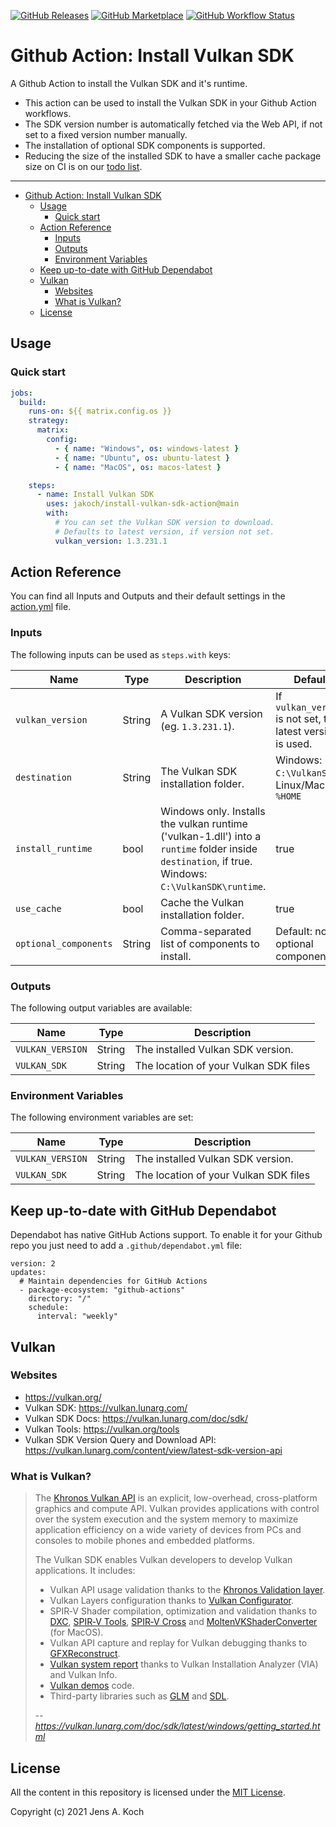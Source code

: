 [![GitHub Releases](https://img.shields.io/github/release/jakoch/install-vulkan-sdk-action.svg?style=flat-square)](https://github.com/jakoch/install-vulkan-sdk-action/releases/latest)
[![GitHub Marketplace](https://img.shields.io/badge/marketplace-install-vulkan-sdk-action?logo=github&style=flat-square)](https://github.com/marketplace/actions/install-vulkan-sdk-action)
[![GitHub Workflow Status](https://img.shields.io/github/workflow/status/jakoch/install-vulkan-sdk-action/%F0%9F%9A%80%20Build%20and%20Test?label=%F0%9F%9A%80%20Build%20and%20Test&logo=github&style=flat-square)](https://github.com/jakoch/install-vulkan-sdk-action/actions/workflows/build.yml)

# Github Action: Install Vulkan SDK

A Github Action to install the Vulkan SDK and it's runtime.

- This action can be used to install the Vulkan SDK in your Github Action workflows.
- The SDK version number is automatically fetched via the Web API, if not set to a fixed version number manually.
- The installation of optional SDK components is supported.
- Reducing the size of the installed SDK to have a smaller cache package size on CI is on our [todo list](https://github.com/jakoch/install-vulkan-sdk-action/issues/247).

---

- [Github Action: Install Vulkan SDK](#github-action-install-vulkan-sdk)
  - [Usage](#usage)
    - [Quick start](#quick-start)
  - [Action Reference](#action-reference)
    - [Inputs](#inputs)
    - [Outputs](#outputs)
    - [Environment Variables](#environment-variables)
  - [Keep up-to-date with GitHub Dependabot](#keep-up-to-date-with-github-dependabot)
  - [Vulkan](#vulkan)
    - [Websites](#websites)
    - [What is Vulkan?](#what-is-vulkan)
  - [License](#license)

## Usage

### Quick start

```yaml
jobs:
  build:
    runs-on: ${{ matrix.config.os }}
    strategy:
      matrix:
        config:
          - { name: "Windows", os: windows-latest }
          - { name: "Ubuntu", os: ubuntu-latest }
          - { name: "MacOS", os: macos-latest }

    steps:
      - name: Install Vulkan SDK
        uses: jakoch/install-vulkan-sdk-action@main
        with:
          # You can set the Vulkan SDK version to download.
          # Defaults to latest version, if version not set.
          vulkan_version: 1.3.231.1

```

## Action Reference

You can find all Inputs and Outputs and their default settings in the [action.yml](https://github.com/jakoch/install-vulkan-sdk-action/blob/main/action.yml) file.

### Inputs

The following inputs can be used as `steps.with` keys:

| Name               | Type    | Description                           | Default                 | Required |
|--------------------|---------|---------------------------------------|-------------------------|----------|
| `vulkan_version`   | String  | A Vulkan SDK version (eg. `1.3.231.1`). | If `vulkan_version` is not set, the latest version is used. | false |
| `destination`      | String  | The Vulkan SDK installation folder.     | Windows: `C:\VulkanSDK`. Linux/MacOS: `%HOME` | false |
| `install_runtime`  | bool    | Windows only. Installs the vulkan runtime ('vulkan-1.dll') into a `runtime` folder inside `destination`, if true. Windows: `C:\VulkanSDK\runtime`. | true | false |
| `use_cache`        | bool    | Cache the Vulkan installation folder. | true | false |
| `optional_components`| String | Comma-separated list of components to install. | Default: no optional components. | false |

### Outputs

The following output variables are available:

| Name               | Type    | Description                           |
|--------------------|---------|---------------------------------------|
| `VULKAN_VERSION`   | String  | The installed Vulkan SDK version.     |
| `VULKAN_SDK`       | String  | The location of your Vulkan SDK files |

### Environment Variables

The following environment variables are set:

| Name             | Type    |  Description                                   |
|------------------|---------|------------------------------------------------|
| `VULKAN_VERSION` | String  | The installed Vulkan SDK version.              |
| `VULKAN_SDK`     | String  | The location of your Vulkan SDK files          |

## Keep up-to-date with GitHub Dependabot

Dependabot has native GitHub Actions support.
To enable it for your Github repo you just need to add a `.github/dependabot.yml` file:

    version: 2
    updates:
      # Maintain dependencies for GitHub Actions
      - package-ecosystem: "github-actions"
        directory: "/"
        schedule:
          interval: "weekly"

## Vulkan

### Websites

- <https://vulkan.org/>
- Vulkan SDK: <https://vulkan.lunarg.com/>
- Vulkan SDK Docs: <https://vulkan.lunarg.com/doc/sdk/>
- Vulkan Tools: <https://vulkan.org/tools>
- Vulkan SDK Version Query and Download API: <https://vulkan.lunarg.com/content/view/latest-sdk-version-api>

### What is Vulkan?

> The [Khronos Vulkan API](https://khronos.org/registry/vulkan) is an explicit, low-overhead, cross-platform graphics and compute API. Vulkan provides applications with control over the system execution and the system memory to maximize application efficiency on a wide variety of devices from PCs and consoles to mobile phones and embedded platforms.
>
> The Vulkan SDK enables Vulkan developers to develop Vulkan applications. It includes:
>
> - Vulkan API usage validation thanks to the [Khronos Validation layer](https://vulkan.lunarg.com/doc/view/latest/mac/getting_started.html#user-content-vulkan-api-validation-with-khronos-validation-layer).
> - Vulkan Layers configuration thanks to [Vulkan Configurator](https://vulkan.lunarg.com/doc/view/latest/mac/getting_started.html#user-content-vulkan-configurator).
> - SPIR‑V Shader compilation, optimization and validation thanks to [DXC](https://vulkan.lunarg.com/doc/view/latest/linux/DXC.html), [SPIR‑V Tools](https://vulkan.lunarg.com/doc/view/latest/linux/spirv_toolchain.html), [SPIR‑V Cross](https://vulkan.lunarg.com/doc/view/latest/linux/spirv_toolchain.html#user-content-spir-v-cross-compilation-and-reflection) and [MoltenVKShaderConverter](https://github.com/KhronosGroup/MoltenVK/blob/master/Docs/MoltenVK_Runtime_UserGuide.md#shader_converter_tool) (for MacOS).
> - Vulkan API capture and replay for Vulkan debugging thanks to [GFXReconstruct](https://vulkan.lunarg.com/doc/view/latest/windows/getting_started.html#user-content-vulkan-api-capture-and-replay-with-gfxreconstruct).
> - [Vulkan system report](https://vulkan.lunarg.com/doc/view/1.2.189.2/windows/getting_started.html#user-content-verify-the-sdk-installation) thanks to Vulkan Installation Analyzer (VIA) and Vulkan Info.
> - [Vulkan demos](https://vulkan.lunarg.com/doc/view/1.2.189.2/windows/getting_started.html#user-content-build-the-demo-programs) code.
> - Third-party libraries such as [GLM](https://github.com/g-truc/glm) and [SDL](https://www.libsdl.org/).
>
> -- <cite>https://vulkan.lunarg.com/doc/sdk/latest/windows/getting_started.html</cite>

## License

All the content in this repository is licensed under the [MIT License](https://github.com/jakoch/install-vulkan-sdk-action/blob/main/LICENSE).

Copyright (c) 2021 Jens A. Koch
